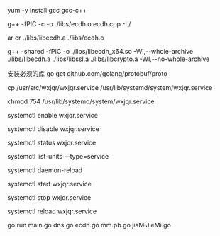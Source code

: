 yum -y install gcc gcc-c++

g++ -fPIC -c -o ./libs/ecdh.o ecdh.cpp -I./

ar cr ./libs/libecdh.a ./libs/ecdh.o

g++ -shared -fPIC -o ./libs/libecdh_x64.so -Wl,--whole-archive ./libs/libecdh.a ./libs/libssl.a ./libs/libcrypto.a -Wl,--no-whole-archive

安装必须的库 go get github.com/golang/protobuf/proto

cp /usr/src/wxjqr/wxjqr.service /usr/lib/systemd/system/wxjqr.service

chmod 754 /usr/lib/systemd/system/wxjqr.service

systemctl enable wxjqr.service

systemctl disable wxjqr.service

systemctl status wxjqr.service

systemctl list-units --type=service

systemctl daemon-reload

systemctl start wxjqr.service

systemctl stop wxjqr.service

systemctl reload wxjqr.service

go run main.go dns.go ecdh.go mm.pb.go jiaMiJieMi.go